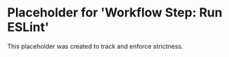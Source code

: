 ﻿# Placeholder for 'Workflow Step: Run ESLint'
This placeholder was created to track and enforce strictness.
